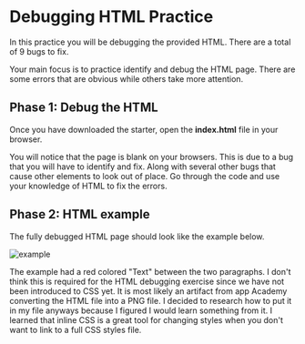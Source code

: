 # Debugging HTML Practice

In this practice you will be debugging the provided HTML. There are a total
of 9 bugs to fix.

Your main focus is to practice identify and debug the HTML page. There are some
errors that are obvious while others take more attention.

## Phase 1: Debug the HTML

Once you have downloaded the starter, open the __index.html__ file in your
browser.

You will notice that the page is blank on your browsers. This is due to a bug
that you will have to identify and fix. Along with several other bugs that cause other elements to look out of place. Go through the code and use your knowledge
of HTML to fix the errors.

## Phase 2: HTML example

The fully debugged HTML page should look like the example below.

![example]

[example]: https://appacademy-open-assets.s3.us-west-1.amazonaws.com/Module-Solo-Prep-Work/assets/debugging-html-example.png

The example had a red colored "Text" between the two paragraphs. I don't think this is required for the HTML debugging exercise since we have not been introduced to CSS yet. It is most likely an artifact from app Academy converting the HTML file into a PNG file. I decided to research how to put it in my file anyways because I figured I would learn something from it. I learned that inline CSS is a great tool for changing styles when you don't want to link to a full CSS styles file.
